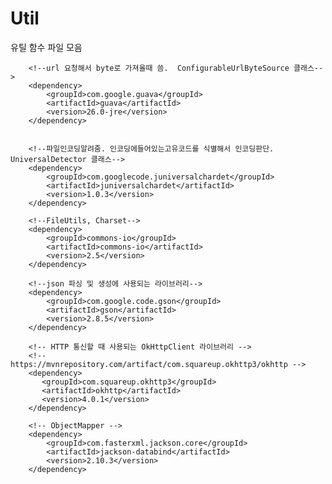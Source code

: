 # Util
유틸 함수 파일 모음

        <!--url 요청해서 byte로 가져올때 씀.  ConfigurableUrlByteSource 클래스-->
        <dependency>
            <groupId>com.google.guava</groupId>
            <artifactId>guava</artifactId>
            <version>26.0-jre</version>
        </dependency>


        <!--파일인코딩알려줌. 인코딩에들어있는고유코드를 식별해서 인코딩판단. UniversalDetector 클래스-->
        <dependency>
            <groupId>com.googlecode.juniversalchardet</groupId>
            <artifactId>juniversalchardet</artifactId>
            <version>1.0.3</version>
        </dependency>

        <!--FileUtils, Charset-->
        <dependency>
            <groupId>commons-io</groupId>
            <artifactId>commons-io</artifactId>
            <version>2.5</version>
        </dependency>

        <!--json 파싱 및 생성에 사용되는 라이브러리-->
        <dependency>
            <groupId>com.google.code.gson</groupId>
            <artifactId>gson</artifactId>
            <version>2.8.5</version>
        </dependency>
              
        <!-- HTTP 통신할 때 사용되는 OkHttpClient 라이브러리 -->
        <!-- https://mvnrepository.com/artifact/com.squareup.okhttp3/okhttp -->
        <dependency>
           <groupId>com.squareup.okhttp3</groupId>
           <artifactId>okhttp</artifactId>
           <version>4.0.1</version>
        </dependency>
        
        <!-- ObjectMapper -->
        <dependency>
            <groupId>com.fasterxml.jackson.core</groupId>
            <artifactId>jackson-databind</artifactId>
            <version>2.10.3</version>
        </dependency>
